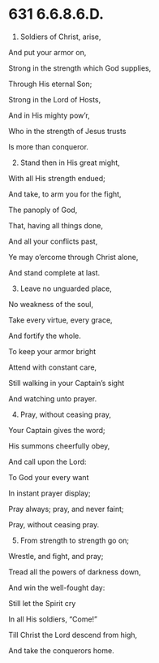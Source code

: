 # 631 6.6.8.6.D.

1.  Soldiers of Christ, arise,

And put your armor on,

Strong in the strength which God supplies,

Through His eternal Son;

Strong in the Lord of Hosts,

And in His mighty pow’r,

Who in the strength of Jesus trusts

Is more than conqueror.

2.  Stand then in His great might,

With all His strength endued;

And take, to arm you for the fight,

The panoply of God,

That, having all things done,

And all your conflicts past,

Ye may o’ercome through Christ alone,

And stand complete at last.

3.  Leave no unguarded place,

No weakness of the soul,

Take every virtue, every grace,

And fortify the whole.

To keep your armor bright

Attend with constant care,

Still walking in your Captain’s sight

And watching unto prayer.

4.  Pray, without ceasing pray,

Your Captain gives the word;

His summons cheerfully obey,

And call upon the Lord:

To God your every want

In instant prayer display;

Pray always; pray, and never faint;

Pray, without ceasing pray.

5.  From strength to strength go on;

Wrestle, and fight, and pray;

Tread all the powers of darkness down,

And win the well-fought day:

Still let the Spirit cry

In all His soldiers, “Come!”

Till Christ the Lord descend from high,

And take the conquerors home.

